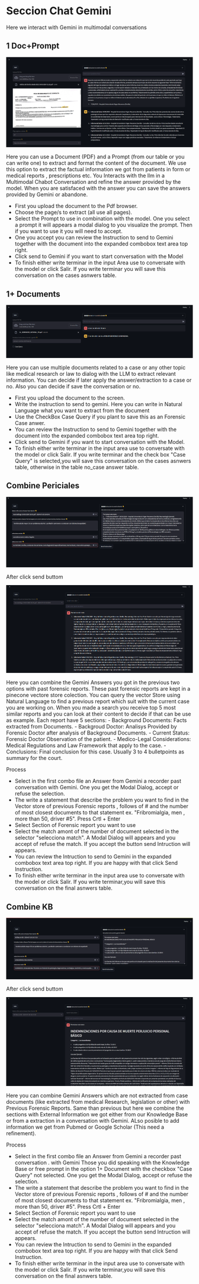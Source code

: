 # Seccion Chat Gemini
Here we interact with Gemini in multimodal conversations 

## 1 Doc+Prompt

![alt text](images/1masprompt.png)

Here you can use a Document (PDF) and a Prompt (from our table or you can write one) to extract and format the content of the document. We use this option to extract the factual information we got from patients in form or medical reports , prescriptions etc. You Interacts with the llm in a Multimodal Chabot Conversation and refine the answer provided by the model. When you are satisfaced with the answer you can save the answers provided by Gemini or abandone.
- First you upload the document to the Pdf browser.
- Choose the page/s to extract (all use all pages).
- Select the Prompt to use in combination with the model. One you select a prompt it will appears a modal dialog to you visualize the prompt. Then if you want to use it you will need to accept.
- One you accept you can review the Instruction to send to Gemini together with the document into the expanded combobox text area top right.
- Click send to Gemini if you want to start conversation with the Model
- To finish either write terminar in the input Area use to conversate with the model or click Salir. If you write terminar you will save this conversation on the cases asnwers table.

## 1+ Documents

![alt text](images/1masdocum.png)

Here you can use multiple documents related to a case or any other topic like medical research or law to dialog with the LLM to extract relevant information. You can decide if later apply the answer/extraction to a case or no. Also you can decide if save the conversation or no.
- First you upload the document to the screen.
- Write the instruction to send to gemini. Here you can write in Natural Language what you want to extract from the document
- Use the CheckBox Case Query if you plant to save this as an Forensic Case anwer.
- You can review the Instruction to send to Gemini together with the document into the expanded combobox text area top right.
- Click send to Gemini if you want to start conversation with the Model.
- To finish either write terminar in the input area use to conversate with the model or click Salir. If you write terminar and the check box "Case Query" is selected,you will save this conversation on the cases asnwers table, otherwise in the table no_case answer table.


## Combine Periciales

![alt text](images/combina1.png)

After click send buttom

![alt text](images/combina2.png)

Here you can combine the Gemini Answers you got in the previous two options with past forensic reports. These past forensic reports are kept in a pinecone vectore store colection. You can query the vector Store using Natural Language to find a previous report which suit with the current case you are working on. When you made a search you receive top 5 most similar reports and you can look at their content to decide if that can be use as example. 
    Each report have 5 sections:
        - Background Documents: Facts extracted from Documents.
        - Backgroud Doctor: Analisys Provided by Forensic Doctor after analysis of Background Documents.
        - Current Status: Forensic Doctor Observation of the patient.
        - Medico-Legal Considerations: Medical Regulations and Law Framework that apply to the case.
        - Conclusions: Final conclusion for this case. Usually 3 to 4 bulletpoints as summary for the court.

Process
- Select in the first combo file an Answer from Gemini a recorder past conversation with Gemini. One you get the Modal Dialog, accept or refuse the selection.
- The write a statement that describe the problem you want to find in the Vector store of previous Forensic reports  , follows of # and the number of most closest documents to that statement ex. "Fribromialgia, men , more than 50, driver #5". Press Crtl + Enter
- Select Section of Forensic report you want to use
- Select the match amont of the number of document selected in the selector "selecciona match". A Modal Dialog will appears and you accept of refuse the match. If you accept the button send Intruction will appears.
- You can review the Intruction to send to Gemini in the expanded combobox text area top right. If you are happy with that click Send Instruction.
- To finish either write terminar in the input area use to conversate with the model or click Salir. If you write terminar,you will save this conversation on the final asnwers table.


## Combine KB

![alt text](images/combina3.png)

After click send buttom

![alt text](images/combina4.png)

Here you can combine Gemini Answers which are not extracted from case documents (like extracted from medical Research, legislation or other) with Previous Forensic Reports. Same than previous but here we combine the sections with External Information we got either from our Knowledge Base or from a extraction in a conversation with Gemini. ALso posible to add information we get from Pubmed or Google Scholar (This need a refinement).

Process
- Select in the first combo file an Answer from Gemini a recorder past conversation . with Gemini Those you did speaking with the Knowledge Base or free prompt in the option 1+ Document with the checkbox "Case Query" not selected. One you get the Modal Dialog, accept or refuse the selection.
- The write a statement that describe the problem you want to find in the Vector store of previous Forensic reports  , follows of # and the number of most closest documents to that statement ex. "Fribromialgia, men , more than 50, driver #5". Press Crtl + Enter
- Select Section of Forensic report you want to use
- Select the match amont of the number of document selected in the selector "selecciona match". A Modal Dialog will appears and you accept of refuse the match. If you accept the button send Intruction will appears.
- You can review the Intruction to send to Gemini in the expanded combobox text area top right. If you are happy with that click Send Instruction.
- To finish either write terminar in the input area use to conversate with the model or click Salir. If you write terminar,you will save this conversation on the final asnwers table.
